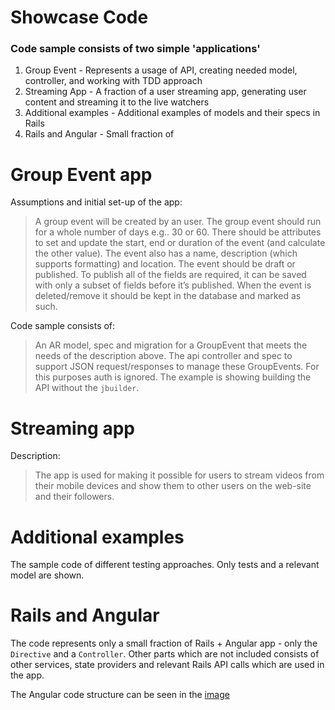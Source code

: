 Showcase Code
=============

### Code sample consists of two simple 'applications' ###

<ol>
<li>Group Event - Represents a usage of API, creating needed model, controller, and working with TDD approach</li>
<li>Streaming App - A fraction of a user streaming app, generating user content and streaming it to the live watchers</li>
<li>Additional examples - Additional examples of models and their specs in Rails</li>
<li>Rails and Angular - Small fraction of </li>
</ol>

# Group Event app #

Assumptions and initial set-up of the app:

> A group event will be created by an user. The group event should run for a whole number of days e.g.. 30 or 60. There should be attributes to set and update the start, end or duration of the event (and calculate the other value). The event also has a name, description (which supports formatting) and location. The event should be draft or published. To publish all of the fields are required, it can be saved with only a subset of fields before it’s published. When the event is deleted/remove it should be kept in the database and marked as such.

Code sample consists of:

> An AR model, spec and migration for a GroupEvent that meets the needs of the description above. The api controller and spec to support JSON request/responses to manage these GroupEvents. For this purposes auth is ignored. The example is showing building the API without the `jbuilder`.

# Streaming app #

Description:

> The app is used for making it possible for users to stream videos from their mobile devices and show them to other users on the web-site and their followers.


# Additional examples #

The sample code of different testing approaches. Only tests and a relevant model are shown.


# Rails and Angular #

The code represents only a small fraction of Rails + Angular app - only the `Directive` and a `Controller`. Other parts which are not included consists of other services, state providers and relevant Rails API calls which are used in the app.

The Angular code structure can be seen in the [image](rails_and_angular/images/angular-code-structure.png)
